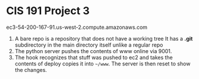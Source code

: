 <h1>
CIS 191 Project 3
</h1>

ec3-54-200-167-91.us-west-2.compute.amazonaws.com

<ol>

<li> A bare repo is a repository that does not have a working tree It has a <strong>.git </strong> subdirectory in the main directory itself unlike a regular repo </li>

<li>The python server pushes the contents of www online via 9001.</li>

<li>The hook recognizes that stuff was pushed to ec2 and takes the contents of deploy copies it into <code>~/www</code>. The server is then reset to show the changes.</li>

</ol>

